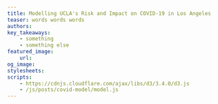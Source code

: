 ```yaml
---
title: Modelling UCLA's Risk and Impact on COVID-19 in Los Angeles
teaser: words words words
authors:
key_takeaways:
    - something
    - something else
featured_image:
    url:
og_image: 
stylesheets:
scripts: 
    - https://cdnjs.cloudflare.com/ajax/libs/d3/3.4.0/d3.js
    - /js/posts/covid-model/model.js
---
```


<div id="graph"></div>